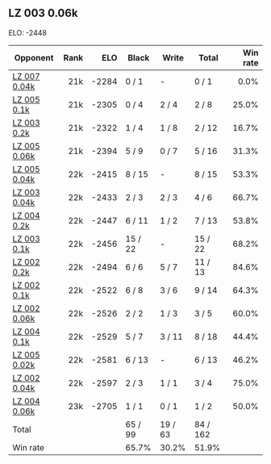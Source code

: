## LZ 003 0.06k ##

ELO: -2448

Opponent | Rank | ELO | Black | Write | Total | Win rate
---------|-----:|----:|-------|-------|-------|-------:
[LZ 007 0.04k](LZ%20007%200.04k.md) | 21k | -2284 | 0 / 1 | - | 0 / 1 | 0.0%
[LZ 005 0.1k](LZ%20005%200.1k.md) | 21k | -2305 | 0 / 4 | 2 / 4 | 2 / 8 | 25.0%
[LZ 003 0.2k](LZ%20003%200.2k.md) | 21k | -2322 | 1 / 4 | 1 / 8 | 2 / 12 | 16.7%
[LZ 005 0.06k](LZ%20005%200.06k.md) | 21k | -2394 | 5 / 9 | 0 / 7 | 5 / 16 | 31.3%
[LZ 005 0.04k](LZ%20005%200.04k.md) | 22k | -2415 | 8 / 15 | - | 8 / 15 | 53.3%
[LZ 003 0.04k](LZ%20003%200.04k.md) | 22k | -2433 | 2 / 3 | 2 / 3 | 4 / 6 | 66.7%
[LZ 004 0.2k](LZ%20004%200.2k.md) | 22k | -2447 | 6 / 11 | 1 / 2 | 7 / 13 | 53.8%
[LZ 003 0.1k](LZ%20003%200.1k.md) | 22k | -2456 | 15 / 22 | - | 15 / 22 | 68.2%
[LZ 002 0.2k](LZ%20002%200.2k.md) | 22k | -2494 | 6 / 6 | 5 / 7 | 11 / 13 | 84.6%
[LZ 002 0.1k](LZ%20002%200.1k.md) | 22k | -2522 | 6 / 8 | 3 / 6 | 9 / 14 | 64.3%
[LZ 002 0.06k](LZ%20002%200.06k.md) | 22k | -2526 | 2 / 2 | 1 / 3 | 3 / 5 | 60.0%
[LZ 004 0.1k](LZ%20004%200.1k.md) | 22k | -2529 | 5 / 7 | 3 / 11 | 8 / 18 | 44.4%
[LZ 005 0.02k](LZ%20005%200.02k.md) | 22k | -2581 | 6 / 13 | - | 6 / 13 | 46.2%
[LZ 002 0.04k](LZ%20002%200.04k.md) | 22k | -2597 | 2 / 3 | 1 / 1 | 3 / 4 | 75.0%
[LZ 004 0.06k](LZ%20004%200.06k.md) | 23k | -2705 | 1 / 1 | 0 / 1 | 1 / 2 | 50.0%
Total | | | 65 / 99 | 19 / 63 | 84 / 162 | 
Win rate| | | 65.7% | 30.2% | 51.9% | 
